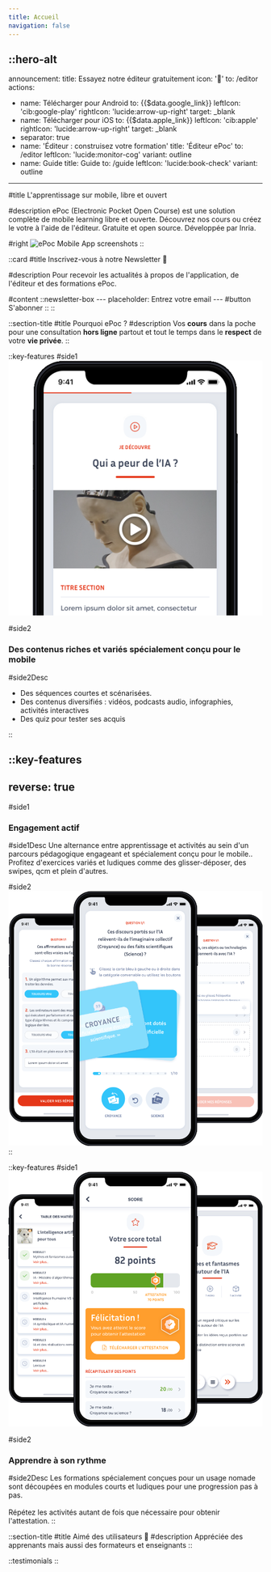 ```yaml
---
title: Accueil
navigation: false 
---
```

::hero-alt
---
announcement:
  title: Essayez notre éditeur gratuitement
  icon: '🚀'
  to: /editor
actions:
  - name: Télécharger pour Android
    to: {{$data.google_link}}
    leftIcon: 'cib:google-play'
    rightIcon: 'lucide:arrow-up-right'
    target: _blank
  - name: Télécharger pour iOS
    to: {{$data.apple_link}}
    leftIcon: 'cib:apple'
    rightIcon: 'lucide:arrow-up-right'
    target: _blank
  - separator: true
  - name: 'Éditeur : construisez votre formation'
    title: 'Éditeur ePoc'
    to: /editor
    leftIcon: 'lucide:monitor-cog'
    variant: outline
  - name: Guide
    title: Guide
    to: /guide
    leftIcon: 'lucide:book-check'
    variant: outline
---

#title
L'apprentissage sur mobile, libre et ouvert

#description
ePoc (Electronic Pocket Open Course) est une solution complète de mobile learning libre et ouverte. Découvrez nos cours ou créez le votre à l'aide de l'éditeur. Gratuite et open source. Développée par Inria.

#right
![ePoc Mobile App screenshots](/images/epoc-promo-blanc.png)
::

::card
#title
Inscrivez-vous à notre Newsletter 💌

#description
Pour recevoir les actualités à propos de l'application, de l'éditeur et des formations ePoc.

#content
    ::newsletter-box
    ---
    placeholder: Entrez votre email
    ---
    #button
    S'abonner
    ::
::

::section-title 
#title
Pourquoi ePoc ?
#description
Vos **cours** dans la poche pour une consultation **hors ligne** partout et tout le temps dans le **respect** de votre **vie privée**.
::

::key-features
#side1
![Image d'exemple de contenu vidéo](/images/video.png)

#side2
### Des contenus riches et variés spécialement conçu pour le mobile

#side2Desc
- Des séquences courtes et scénarisées.
- Des contenus diversifiés : vidéos, podcasts audio, infographies, activités interactives
- Des quiz pour tester ses acquis

::

::key-features
---
reverse: true
---
#side1
### Engagement actif

#side1Desc
Une alternance entre apprentissage et activités au sein d'un parcours pédagogique engageant et spécialement conçu pour le mobile..
Profitez d'exercices variés et ludiques comme des glisser-déposer, des swipes, qcm et plein d'autres.

#side2
![Image d'exemple de contenu quiz](/images/quiz.png)
::

::key-features
#side1
![Image d'exemple de contenu quiz](/images/progression.png)

#side2
### Apprendre à son rythme

#side2Desc
Les formations spécialement conçues pour un usage nomade sont découpées en modules courts et ludiques pour une progression pas à pas.
<br/><br/>
Répétez les activités autant de fois que nécessaire pour obtenir l'attestation.
::


::section-title
#title
Aimé des utilisateurs 🤩
#description
Appréciée des apprenants mais aussi des formateurs et enseignants
::

::testimonials
::

